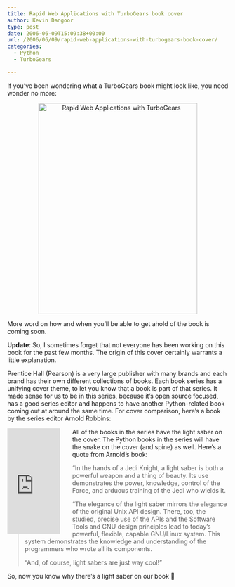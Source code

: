 ```yaml
---
title: Rapid Web Applications with TurboGears book cover
author: Kevin Dangoor
type: post
date: 2006-06-09T15:09:38+00:00
url: /2006/06/09/rapid-web-applications-with-turbogears-book-cover/
categories:
  - Python
  - TurboGears

---
```

If you&#8217;ve been wondering what a TurboGears book might look like, you need wonder no more:

<div style="text-align: center">
  <img width="362" height="480" id="image1746" alt="Rapid Web Applications with TurboGears" src="http://www.blueskyonmars.com/wp-content/uploads/2006/06/TurboGearsCover.png" />
</div>

More word on how and when you&#8217;ll be able to get ahold of the book is coming soon.

**Update**: So, I sometimes forget that not everyone has been working on this book for the past few months. The origin of this cover certainly warrants a little explanation.

Prentice Hall (Pearson) is a very large publisher with many brands and each brand has their own different collections of books. Each book series has a unifying cover theme, to let you know that a book is part of that series. It made sense for us to be in this series, because it&#8217;s open source focused, has a good series editor and happens to have another Python-related book coming out at around the same time. For cover comparison, here&#8217;s a book by the series editor Arnold Robbins:
  
<iframe scrolling="no" frameborder="0" marginheight="0" marginwidth="0" style="padding-right: 2em; float: left; width: 120px; height: 240px" src="http://rcm.amazon.com/e/cm?t=blueskyonmars-20&#038;o=1&#038;p=8&#038;l=as1&#038;asins=0131429647&#038;fc1=000000&#038;IS2=1&#038;lt1=_blank&#038;lc1=0000ff&#038;bc1=000000&#038;bg1=ffffff&#038;f=ifr">The Python books in the series will have the snake there as well.&lt;br /&gt;</iframe>All of the books in the series have the light saber on the cover. The Python books in the series will have the snake on the cover (and spine) as well. Here&#8217;s a quote from Arnold&#8217;s book:

> &#8220;In the hands of a Jedi Knight, a light saber is both a powerful weapon and a thing of beauty. Its use demonstrates the power, knowledge, control of the Force, and arduous training of the Jedi who wields it.
> 
> &#8220;The elegance of the light saber mirrors the elegance of the original Unix API design. There, too, the studied, precise use of the APIs and the Software Tools and GNU design principles lead to today&#8217;s powerful, flexible, capable GNU/Linux system. This system demonstrates the knowledge and understanding of the programmers who wrote all its components.
> 
> &#8220;And, of course, light sabers are just way cool!&#8221;

So, now you know why there&#8217;s a light saber on our book 🙂